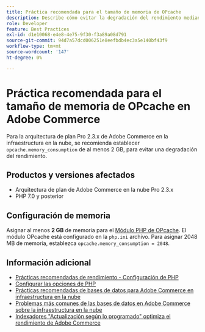 ```yaml
---
title: Práctica recomendada para el tamaño de memoria de OPcache
description: Describe cómo evitar la degradación del rendimiento mediante la configuración específica del consumo de memoria OPcache en proyectos de Adobe Commerce.
role: Developer
feature: Best Practices
exl-id: d1e10068-e4e8-4e75-9f30-f3a89a08d791
source-git-commit: 94d7a57dcd006251e8eefbdb4ec3a5e140bf43f9
workflow-type: tm+mt
source-wordcount: '147'
ht-degree: 0%

---
```


# Práctica recomendada para el tamaño de memoria de OPcache en Adobe Commerce

Para la arquitectura de plan Pro 2.3.x de Adobe Commerce en la infraestructura en la nube, se recomienda establecer `opcache.memory_consumption` de al menos 2 GB, para evitar una degradación del rendimiento.

## Productos y versiones afectados

* Arquitectura de plan de Adobe Commerce en la nube Pro 2.3.x
* PHP 7.0 y posterior

## Configuración de memoria

Asignar al menos **2 GB** de memoria para el [Módulo PHP de OPcache](https://www.php.net/manual/en/book.opcache.php). El módulo OPcache está configurado en la `php.ini` archivo. Para asignar 2048 MB de memoria, establezca `opcache.memory_consumption = 2048`.

## Información adicional

* [Prácticas recomendadas de rendimiento - Configuración de PHP](../../../performance/software.md#php-settings)
* [Configurar las opciones de PHP](https://devdocs.magento.com/cloud/project/project-conf-files_magento-app.html#customize-phpini-settings)
* [Prácticas recomendadas de bases de datos para Adobe Commerce en infraestructura en la nube](database-on-cloud.md)
* [Problemas más comunes de las bases de datos en Adobe Commerce sobre la infraestructura en la nube](../maintenance/resolve-database-performance-issues.md)
* [Indexadores &quot;Actualización según lo programado&quot; optimiza el rendimiento de Adobe Commerce](../maintenance/indexer-configuration.md)

